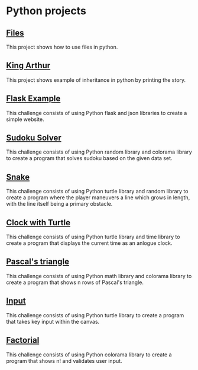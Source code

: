 # Python projects

## [Files](Files/)

This project shows how to use files in python.

## [King Arthur](Classes/)

This project shows example of inheritance in python by printing the story.

## [Flask Example](Flask/)

This challenge consists of using Python flask and json libraries to create a simple website.

## [Sudoku Solver](Sudoku/)

This challenge consists of using Python random library and colorama library to create a program that solves sudoku based on the given data set.

## [Snake](Snake/)

This challenge consists of using Python turtle library and random library to create a program where the player maneuvers a line which grows in length, with the line itself being a primary obstacle.

## [Clock with Turtle](Clock/)

This challenge consists of using Python turtle library and time library to create a program that displays the current time as an anlogue clock.

## [Pascal's triangle](Pascal's_triangle/)

This challenge consists of using Python math library and colorama library to create a program that shows n rows of Pascal's triangle.

## [Input](Input/)

This challenge consists of using Python turtle library to create a program that takes key input within the canvas.

## [Factorial](Factorial/)

This challenge consists of using Python colorama library to create a program that shows n! and validates user input.
